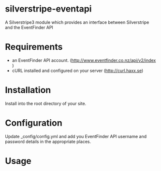 silverstripe-eventapi
=====================

A Silverstripe3 module which provides an interface between Silverstripe and the EventFinder API

# Requirements

* an EventFinder API account. (http://www.eventfinder.co.nz/api/v2/index )
* cURL installed and configured on your server (http://curl.haxx.se)

# Installation

Install into the root directory of your site.

# Configuration

Update _config/config.yml and add you EventFinder API username and password details in the appropriate places.

# Usage




